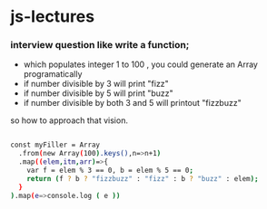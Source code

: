 # js-lectures
### interview question like write a function;
- which populates integer 1 to 100 , you could generate an Array programatically 
- if number divisible by 3 will print "fizz" 
- if number divisible by 5 will print "buzz"
- if number divisible by both 3 and 5 will printout "fizzbuzz"

so how to approach that vision.

```sh

const myFiller = Array
  .from(new Array(100).keys(),n=>n+1)
  .map((elem,itm,arr)=>{
    var f = elem % 3 == 0, b = elem % 5 == 0;
    return (f ? b ? "fizzbuzz" : "fizz" : b ? "buzz" : elem);
  }
).map(e=>console.log ( e ))


```
